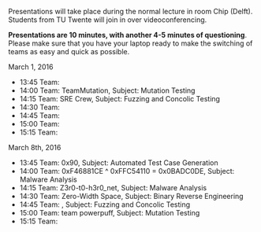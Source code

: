 Presentations will take place during the normal lecture in room Chip (Delft). Students from TU Twente will join in over videoconferencing.

**Presentations are 10 minutes, with another 4-5 minutes of questioning**. Please make sure that you have your laptop ready to make the switching of teams as easy and quick as possible.

March 1, 2016

 * 13:45 Team:   
 * 14:00 Team: TeamMutation, Subject: Mutation Testing
 * 14:15 Team: SRE Crew, Subject: Fuzzing and Concolic Testing 
 * 14:30 Team:    
 * 14:45 Team:   
 * 15:00 Team:   
 * 15:15 Team:   

March 8th, 2016

 * 13:45 Team: 0x90, Subject: Automated Test Case Generation  
 * 14:00 Team: 0xF46881CE ^ 0xFFC54110 = 0x0BADC0DE, Subject: Malware Analysis
 * 14:15 Team: Z3r0-t0-h3r0_net, Subject: Malware Analysis   
 * 14:30 Team: Zero-Width Space, Subject: Binary Reverse Engineering 
 * 14:45 Team: <team>, Subject: Fuzzing and Concolic Testing   
 * 15:00 Team: team powerpuff, Subject: Mutation Testing    
 * 15:15 Team:  
